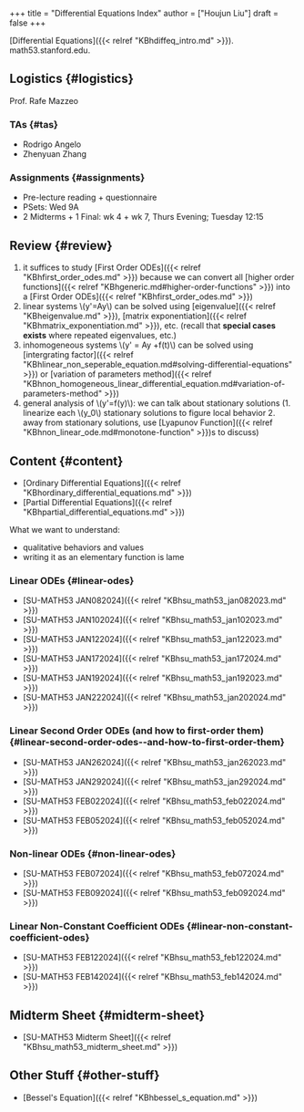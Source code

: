 +++
title = "Differential Equations Index"
author = ["Houjun Liu"]
draft = false
+++

[Differential Equations]({{< relref "KBhdiffeq_intro.md" >}}). math53.stanford.edu.


## Logistics {#logistics}

Prof. Rafe Mazzeo


### TAs {#tas}

-   Rodrigo Angelo
-   Zhenyuan Zhang


### Assignments {#assignments}

-   Pre-lecture reading + questionnaire
-   PSets: Wed 9A
-   2 Midterms + 1 Final: wk 4 + wk 7, Thurs Evening; Tuesday 12:15


## Review {#review}

1.  it suffices to study [First Order ODEs]({{< relref "KBhfirst_order_odes.md" >}}) because we can convert all [higher order functions]({{< relref "KBhgeneric.md#higher-order-functions" >}}) into a [First Order ODEs]({{< relref "KBhfirst_order_odes.md" >}})
2.  linear systems \\(y'=Ay\\) can be solved using [eigenvalue]({{< relref "KBheigenvalue.md" >}}), [matrix exponentiation]({{< relref "KBhmatrix_exponentiation.md" >}}), etc. (recall that **special cases exists** where repeated eigenvalues, etc.)
3.  inhomogeneous systems \\(y' = Ay +f(t)\\) can be solved using [intergrating factor]({{< relref "KBhlinear_non_seperable_equation.md#solving-differential-equations" >}}) or [variation of parameters method]({{< relref "KBhnon_homogeneous_linear_differential_equation.md#variation-of-parameters-method" >}})
4.  general analysis of \\(y'=f(y)\\): we can talk about stationary solutions (1. linearize each \\(y\_0\\) stationary solutions to figure local behavior 2. away from stationary solutions, use [Lyapunov Function]({{< relref "KBhnon_linear_ode.md#monotone-function" >}})s to discuss)


## Content {#content}

-   [Ordinary Differential Equations]({{< relref "KBhordinary_differential_equations.md" >}})
-   [Partial Differential Equations]({{< relref "KBhpartial_differential_equations.md" >}})

What we want to understand:

-   qualitative behaviors and values
-   writing it as an elementary function is lame


### Linear ODEs {#linear-odes}

-   [SU-MATH53 JAN082024]({{< relref "KBhsu_math53_jan082023.md" >}})
-   [SU-MATH53 JAN102024]({{< relref "KBhsu_math53_jan102023.md" >}})
-   [SU-MATH53 JAN122024]({{< relref "KBhsu_math53_jan122023.md" >}})
-   [SU-MATH53 JAN172024]({{< relref "KBhsu_math53_jan172024.md" >}})
-   [SU-MATH53 JAN192024]({{< relref "KBhsu_math53_jan192023.md" >}})
-   [SU-MATH53 JAN222024]({{< relref "KBhsu_math53_jan202024.md" >}})


### Linear Second Order ODEs (and how to first-order them) {#linear-second-order-odes--and-how-to-first-order-them}

-   [SU-MATH53 JAN262024]({{< relref "KBhsu_math53_jan262023.md" >}})
-   [SU-MATH53 JAN292024]({{< relref "KBhsu_math53_jan292024.md" >}})
-   [SU-MATH53 FEB022024]({{< relref "KBhsu_math53_feb022024.md" >}})
-   [SU-MATH53 FEB052024]({{< relref "KBhsu_math53_feb052024.md" >}})


### Non-linear ODEs {#non-linear-odes}

-   [SU-MATH53 FEB072024]({{< relref "KBhsu_math53_feb072024.md" >}})
-   [SU-MATH53 FEB092024]({{< relref "KBhsu_math53_feb092024.md" >}})


### Linear Non-Constant Coefficient ODEs {#linear-non-constant-coefficient-odes}

-   [SU-MATH53 FEB122024]({{< relref "KBhsu_math53_feb122024.md" >}})
-   [SU-MATH53 FEB142024]({{< relref "KBhsu_math53_feb142024.md" >}})


## Midterm Sheet {#midterm-sheet}

-   [SU-MATH53 Midterm Sheet]({{< relref "KBhsu_math53_midterm_sheet.md" >}})


## Other Stuff {#other-stuff}

-   [Bessel's Equation]({{< relref "KBhbessel_s_equation.md" >}})
